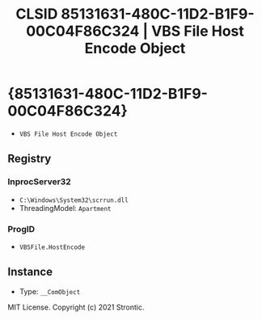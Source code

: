 ﻿---
title: "CLSID 85131631-480C-11D2-B1F9-00C04F86C324 | VBS File Host Encode Object"
excerpt: What is COM-Object CLSID 85131631-480C-11D2-B1F9-00C04F86C324?
---

# {85131631-480C-11D2-B1F9-00C04F86C324}

* `VBS File Host Encode Object`

## Registry


### InprocServer32

* `C:\Windows\System32\scrrun.dll`
* ThreadingModel: `Apartment`

### ProgID

* `VBSFile.HostEncode`

## Instance

* Type: `__ComObject`

MIT License. Copyright (c) 2021 Strontic.



